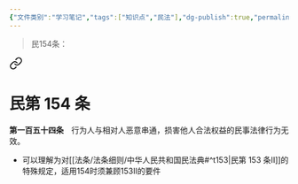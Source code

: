 ```yaml
---
{"文件类别":"学习笔记","tags":["知识点","民法"],"dg-publish":true,"permalink":"/学习笔记studyup/知识点cheese/恶意串通/","dgPassFrontmatter":true,"created":"2024-10-27T22:39:10.964+08:00","updated":"2024-10-27T22:39:35.252+08:00"}
---
```


>民154条：
<div class="transclusion internal-embed is-loaded"><a class="markdown-embed-link" href="////#t154" aria-label="Open link"><svg xmlns="http://www.w3.org/2000/svg" width="24" height="24" viewBox="0 0 24 24" fill="none" stroke="currentColor" stroke-width="2" stroke-linecap="round" stroke-linejoin="round" class="svg-icon lucide-link"><path d="M10 13a5 5 0 0 0 7.54.54l3-3a5 5 0 0 0-7.07-7.07l-1.72 1.71"></path><path d="M14 11a5 5 0 0 0-7.54-.54l-3 3a5 5 0 0 0 7.07 7.07l1.71-1.71"></path></svg></a><div class="markdown-embed">

<div class="markdown-embed-title">

# 民第 154 条

</div>


**第一百五十四条**　行为人与相对人恶意串通，损害他人合法权益的民事法律行为无效。 

</div></div>


- 可以理解为对[[法条/法条细则/中华人民共和国民法典#^t153\|民第 153 条Ⅱ]]的特殊规定，适用154时须兼顾153Ⅱ的要件
